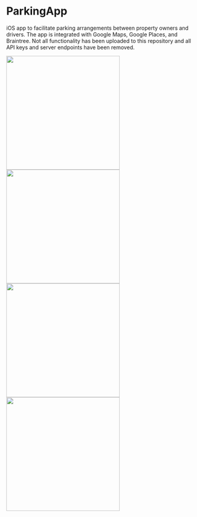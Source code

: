 # ParkingApp

iOS app to facilitate parking arrangements between property owners and drivers. The app is integrated with Google Maps, Google Places, and Braintree. Not all functionality has been uploaded to this repository and all API keys and server endpoints have been removed.

<img src="https://github.com/benhardesty/SharedParkingApp-Android/blob/master/app/src/main/res/drawable/map.jpg" width="300"/>
<img src="https://github.com/benhardesty/SharedParkingApp-Android/blob/master/app/src/main/res/drawable/sidePanel.jpg" width="300"/>
<img src="https://github.com/benhardesty/SharedParkingApp-Android/blob/master/app/src/main/res/drawable/listSpot.jpg" width="300"/>
<img src="https://github.com/benhardesty/SharedParkingApp-Android/blob/master/app/src/main/res/drawable/respondToRequest.jpg" width="300"/>
